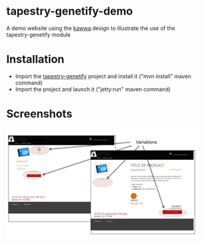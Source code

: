 tapestry-genetify-demo
======================

A demo website using the [kawwa](https://github.com/got5/KAWWA) design to illustrate the use of the tapestry-genetify module 

Installation
============

* Import the [tapestry-genetify](https://github.com/adaptivui/tapestry-genetify) project and install it ("mvn install" maven command)
* Import the project and launch it ("jetty:run" maven command)

Screenshots
===========

![tapestry-genetify demo website](/src/main/webapp/static/img/tapestry-genetify-demo.png?raw=true)

